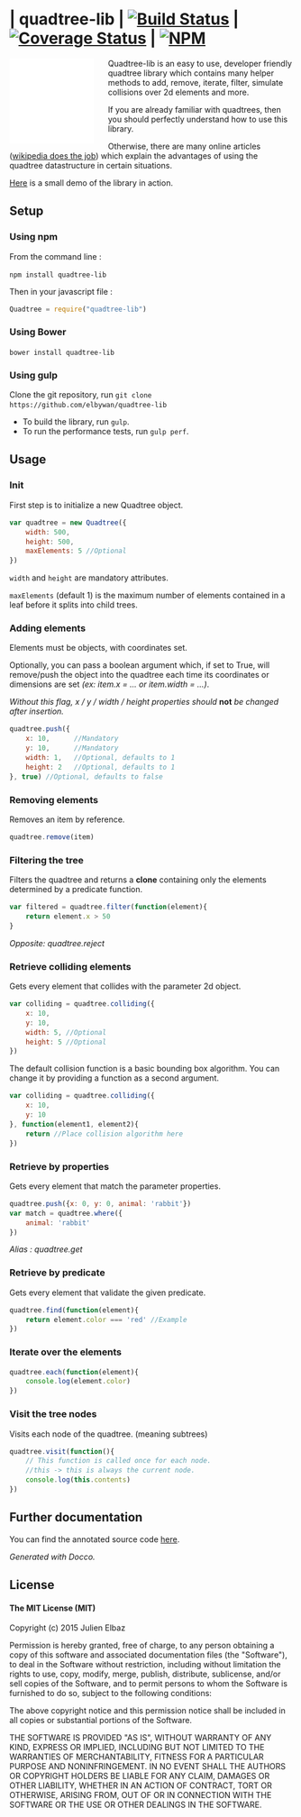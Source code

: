 # | quadtree-lib | [![Build Status](https://travis-ci.org/elbywan/quadtree-lib.svg?branch=master)](https://travis-ci.org/elbywan/quadtree-lib) | [![Coverage Status](https://coveralls.io/repos/github/elbywan/quadtree-lib/badge.svg?branch=master)](https://coveralls.io/github/elbywan/quadtree-lib?branch=master) | [![NPM](https://nodei.co/npm/quadtree-lib.png?mini=true)](https://nodei.co/npm/quadtree-lib/)

<a href="http://elbywan.github.io/quadtree-lib/demo/" target="_blank">
    <img alt="quatree gif" src="assets/quadtree.gif" width="150px" align="left" style="margin-right: 25px"/>
</a>

Quadtree-lib is an easy to use, developer friendly quadtree library which
contains many helper methods to add, remove, iterate, filter, simulate
collisions over 2d elements and more.

If you are already familiar with quadtrees, then you should perfectly understand
how to use this library.

Otherwise, there are many online articles
([wikipedia does the job](https://en.wikipedia.org/wiki/Quadtree)) which explain
the advantages of using the quadtree datastructure in certain situations.

[Here](http://elbywan.github.io/quadtree-lib/demo/) is a small demo of the
library in action.

## Setup

### Using npm

From the command line :

`npm install quadtree-lib`

Then in your javascript file :

```javascript
Quadtree = require("quadtree-lib")
```

### Using Bower

`bower install quadtree-lib`

### Using gulp

Clone the git repository, run
`git clone https://github.com/elbywan/quadtree-lib`  

-   To build the library, run `gulp`.
-   To run the performance tests, run `gulp perf`.

## Usage

### Init

First step is to initialize a new Quadtree object.

```javascript
var quadtree = new Quadtree({
    width: 500,
    height: 500,
    maxElements: 5 //Optional
})
```

`width` and `height` are mandatory attributes.

`maxElements` (default 1) is the maximum number of elements contained in a leaf before it
splits into child trees.

### Adding elements

Elements must be objects, with coordinates set.

Optionally, you can pass a boolean argument which, if set to True, will
remove/push the object into the quadtree each time its coordinates or dimensions
are set *(ex: item.x = ... or item.width = ...)*.

*Without this flag, x / y / width / height properties should* **not** *be
changed  after insertion.*

```javascript
quadtree.push({
    x: 10,      //Mandatory
    y: 10,      //Mandatory
    width: 1,   //Optional, defaults to 1
    height: 2   //Optional, defaults to 1
}, true) //Optional, defaults to false
```

### Removing elements

Removes an item by reference.

```javascript
quadtree.remove(item)
```

### Filtering the tree

Filters the quadtree and returns a **clone** containing only the elements
determined by a predicate function.

```javascript
var filtered = quadtree.filter(function(element){
    return element.x > 50
}
```

*Opposite: quadtree.reject*

### Retrieve colliding elements

Gets every element that collides with the parameter 2d object.

```javascript
var colliding = quadtree.colliding({
    x: 10,
    y: 10,
    width: 5, //Optional
    height: 5 //Optional
})
```

The default collision function is a basic bounding box algorithm.
You can change it by providing a function as a second argument.

```javascript
var colliding = quadtree.colliding({
    x: 10,
    y: 10
}, function(element1, element2){
    return //Place collision algorithm here
})

```

### Retrieve by properties

Gets every element that match the parameter properties.

```javascript
quadtree.push({x: 0, y: 0, animal: 'rabbit'})
var match = quadtree.where({
    animal: 'rabbit'
})
```

*Alias : quadtree.get*

### Retrieve by predicate

Gets every element that validate the given predicate.

```javascript
quadtree.find(function(element){
    return element.color === 'red' //Example
})
```

### Iterate over the elements

```javascript
quadtree.each(function(element){
    console.log(element.color)
})
```

### Visit the tree nodes

Visits each node of the quadtree. (meaning subtrees)

```javascript
quadtree.visit(function(){
    // This function is called once for each node.
    //this -> this is always the current node.
    console.log(this.contents)
})
```

## Further documentation

You can find the annotated source code [here](http://elbywan.github.io/quadtree-lib/).

*Generated with Docco.*

## License

#### The MIT License (MIT)

Copyright (c) 2015 Julien Elbaz

Permission is hereby granted, free of charge, to any person obtaining a copy
of this software and associated documentation files (the "Software"), to deal
in the Software without restriction, including without limitation the rights
to use, copy, modify, merge, publish, distribute, sublicense, and/or sell
copies of the Software, and to permit persons to whom the Software is
furnished to do so, subject to the following conditions:

The above copyright notice and this permission notice shall be included in all
copies or substantial portions of the Software.

THE SOFTWARE IS PROVIDED "AS IS", WITHOUT WARRANTY OF ANY KIND, EXPRESS OR
IMPLIED, INCLUDING BUT NOT LIMITED TO THE WARRANTIES OF MERCHANTABILITY,
FITNESS FOR A PARTICULAR PURPOSE AND NONINFRINGEMENT. IN NO EVENT SHALL THE
AUTHORS OR COPYRIGHT HOLDERS BE LIABLE FOR ANY CLAIM, DAMAGES OR OTHER
LIABILITY, WHETHER IN AN ACTION OF CONTRACT, TORT OR OTHERWISE, ARISING FROM,
OUT OF OR IN CONNECTION WITH THE SOFTWARE OR THE USE OR OTHER DEALINGS IN THE
SOFTWARE.
